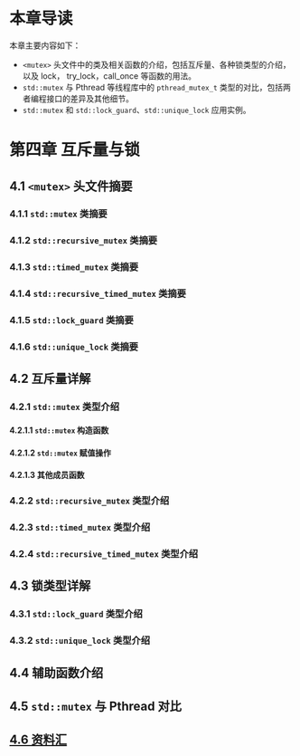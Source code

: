 ﻿# 本章导读 #

本章主要内容如下：

- `<mutex>` 头文件中的类及相关函数的介绍，包括互斥量、各种锁类型的介绍，以及 lock， try_lock，call_once 等函数的用法。
- `std::mutex` 与 Pthread 等线程库中的 `pthread_mutex_t` 类型的对比，包括两者编程接口的差异及其他细节。
- `std::mutex` 和 `std::lock_guard`、`std::unique_lock` 应用实例。

# 第四章 互斥量与锁 #

## 4.1 `<mutex>` 头文件摘要 ##
### 4.1.1 `std::mutex` 类摘要 ###
### 4.1.2 `std::recursive_mutex` 类摘要 ###
### 4.1.3 `std::timed_mutex` 类摘要 ###
### 4.1.4 `std::recursive_timed_mutex` 类摘要 ###
### 4.1.5 `std::lock_guard` 类摘要 ###
### 4.1.6 `std::unique_lock` 类摘要 ###

## 4.2 互斥量详解 ##
### 4.2.1 `std::mutex` 类型介绍 ###
#### 4.2.1.1 `std::mutex` 构造函数 ####
#### 4.2.1.2 `std::mutex` 赋值操作 ####
#### 4.2.1.3 其他成员函数 ####
### 4.2.2 `std::recursive_mutex` 类型介绍 ###
### 4.2.3 `std::timed_mutex` 类型介绍 ###
### 4.2.4 `std::recursive_timed_mutex` 类型介绍 ###

## 4.3 锁类型详解 ##
### 4.3.1 `std::lock_guard` 类型介绍 ###
### 4.3.2 `std::unique_lock` 类型介绍 ###

## 4.4 辅助函数介绍 ##

## 4.5 `std::mutex` 与 Pthread 对比 ##

## [4.6 资料汇](https://github.com/forhappy/A-Detailed-Cplusplus-Concurrency-Tutorial/blob/master/zh/chapter4-Mutex/web-resources.md) ##